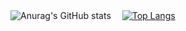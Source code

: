 
![Anurag's GitHub stats](https://github-readme-stats.vercel.app/api?username=AzukiYamada&show_icons=true&theme=omni&count_private=true)　  [![Top Langs](https://github-readme-stats.vercel.app/api/top-langs/?username=AzukiYamada&theme=nightowl&langs_count=3)](https://github.com/anuraghazra/github-readme-stats)
<!--
**AzukiYamada/AzukiYamada** is a ✨ _special_ ✨ repository because its `README.md` (this file) appears on your GitHub profile.

Here are some ideas to get you started:

- 🔭 I’m currently working on ...
- 🌱 I’m currently learning ...
- 👯 I’m looking to collaborate on ...
- 🤔 I’m looking for help with ...
- 💬 Ask me about ...
- 📫 How to reach me: ...
- 😄 Pronouns: ...
- ⚡ Fun fact: ...
-->
